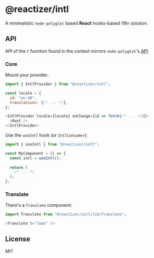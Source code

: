 # @reactizer/intl

A minimalistic `node-polyglot` based **React** hooks-based i18n solution.

## API

API of the `t` function found in the context mirrors `node-polyglot`'s [API](https://airbnb.io/polyglot.js/).

### Core

Mount your provider:
```js
import { IntlProvider } from "@reactizer/intl";

const locale = {
  id: "en-GB",
  translations: {/* ... */},
};

<IntlProvider locale={locale} onChange={id => fetch(/* ... */)}>
  <Root />
</IntlProvider>
```

Use the `useIntl` hook (or `IntlConsumer`):
```js
import { useIntl } from "@reactizer/intl";

const MyComponent = () => {
  const intl = useIntl();
  
  return (
    /* ... */
  );
};
```

### Translate

There's a `Translate` component:

```js
import Translate from "@reactizer/intl/lib/Translate";

<Translate t="lmao" />
```

## License

MIT
